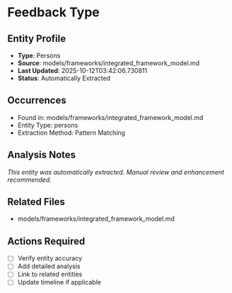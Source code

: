 # Feedback Type

## Entity Profile
- **Type**: Persons
- **Source**: models/frameworks/integrated_framework_model.md
- **Last Updated**: 2025-10-12T03:42:06.730811
- **Status**: Automatically Extracted

## Occurrences
- Found in: models/frameworks/integrated_framework_model.md
- Entity Type: persons
- Extraction Method: Pattern Matching

## Analysis Notes
*This entity was automatically extracted. Manual review and enhancement recommended.*

## Related Files
- models/frameworks/integrated_framework_model.md

## Actions Required
- [ ] Verify entity accuracy
- [ ] Add detailed analysis
- [ ] Link to related entities
- [ ] Update timeline if applicable
